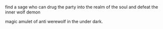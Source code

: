 find a sage who can drug the party into the realm of the soul and defeat the inner wolf demon

magic amulet of anti werewolf in the under dark.